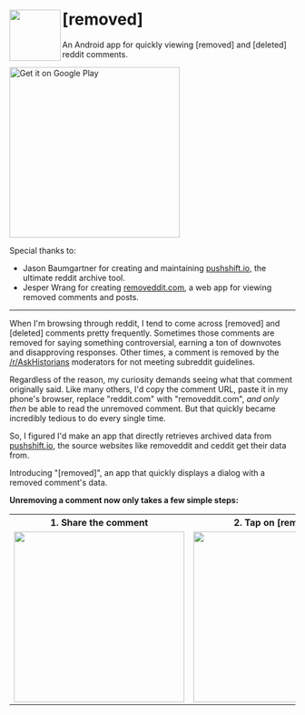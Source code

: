 # [removed] <img src="https://user-images.githubusercontent.com/13255511/74567142-b74a0380-4f3a-11ea-990b-c7d30f3fa078.png" width="90px" align="left">
An Android app for quickly viewing [removed] and [deleted] reddit comments.

<a target="_blank" href='https://play.google.com/store/apps/details?id=com.humzaman.removed'><img alt='Get it on Google Play' src='https://play.google.com/intl/en_us/badges/static/images/badges/en_badge_web_generic.png' width="300px"/></a>

Special thanks to: 
* Jason Baumgartner for creating and maintaining <a href="https://pushshift.io">pushshift.io</a>, the ultimate reddit archive tool.
* Jesper Wrang for creating <a href="https://removeddit.com">removeddit.com</a>, a web app for viewing removed comments and posts.

----
When I'm browsing through reddit, I tend to come across [removed] and [deleted] comments pretty frequently. Sometimes those comments are removed for saying something controversial, earning a ton of downvotes and disapproving responses. Other times, a comment is removed by the <a href="https://reddit.com/r/AskHistorians">/r/AskHistorians</a> moderators for not meeting subreddit guidelines.

Regardless of the reason, my curiosity demands seeing what that comment originally said. Like many others, I'd copy the comment URL, paste it in my phone's browser, replace "reddit.com" with "removeddit.com", _and only then_ be able to read the unremoved comment. But that quickly became incredibly tedious to do every single time.

So, I figured I'd make an app that directly retrieves archived data from <a href="https://pushshift.io">pushshift.io</a>, the source websites like removeddit and ceddit get their data from.

Introducing "[removed]", an app that quickly displays a dialog with a removed comment's data.

__Unremoving a comment now only takes a few simple steps:__

<table style="width:100%">
  <tr>
    <th>1. Share the comment</th>
    <th>2. Tap on [removed]</th> 
    <th>3. Comment unremoved!</th>
  </tr>
  <tr>
    <td><img src="https://user-images.githubusercontent.com/13255511/74518321-3b6b9f00-4ed9-11ea-8cdc-baa133e7a78b.jpg" width="300px"/></td>
    <td><img src="https://user-images.githubusercontent.com/13255511/74520913-1d546d80-4ede-11ea-8fae-a7c6aed78220.jpg" width="300px"/></td> 
    <td><img src="https://user-images.githubusercontent.com/13255511/74520915-1f1e3100-4ede-11ea-8cac-d791f773324f.jpg" width="300px"/></td>
  </tr>
</table>
